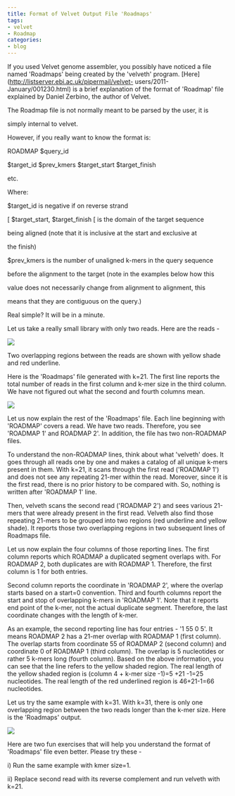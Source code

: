 ```yaml
---
title: Format of Velvet Output File 'Roadmaps'
tags:
- velvet
- Roadmap
categories:
- blog
---
```

If you used Velvet genome assembler, you possibly have noticed a file named
'Roadmaps' being created by the 'velveth' program.
[Here](http://listserver.ebi.ac.uk/pipermail/velvet-
users/2011-January/001230.html) is a brief explanation of the format of
'Roadmap' file explained by Daniel Zerbino, the author of Velvet.
<!--more-->

>

The Roadmap file is not normally meant to be parsed by the user, it is

simply internal to velvet.

However, if you really want to know the format is:

ROADMAP $query_id

$target_id $prev_kmers $target_start $target_finish

etc.

Where:

$target_id is negative if on reverse strand

[ $target_start, $target_finish [ is the domain of the target sequence

being aligned (note that it is inclusive at the start and exclusive at

the finish)

$prev_kmers is the number of unaligned k-mers in the query sequence

before the alignment to the target (note in the examples below how this

value does not necessarily change from alignment to alignment, this

means that they are contiguous on the query.)

Real simple? It will be in a minute.

Let us take a really small library with only two reads. Here are the reads -

![](http://www.homolog.us/blogs/wp-content/uploads/2011/12/Capture11.png)

Two overlapping regions between the reads are shown with yellow shade and red
underline.

Here is the 'Roadmaps' file generated with k=21. The first line reports the
total number of reads in the first column and k-mer size in the third column.
We have not figured out what the second and fourth columns mean.

![](http://www.homolog.us/blogs/wp-content/uploads/2011/12/Capture2.png)

Let us now explain the rest of the 'Roadmaps' file. Each line beginning with
'ROADMAP' covers a read. We have two reads. Therefore, you see 'ROADMAP 1' and
ROADMAP 2'. In addition, the file has two non-ROADMAP files.

To understand the non-ROADMAP lines, think about what 'velveth' does. It goes
through all reads one by one and makes a catalog of all unique k-mers present
in them. With k=21, it scans through the first read ('ROADMAP 1') and does not
see any repeating 21-mer within the read. Moreover, since it is the first
read, there is no prior history to be compared with. So, nothing is written
after 'ROADMAP 1' line.

Then, velveth scans the second read ('ROADMAP 2') and sees various 21-mers
that were already present in the first read. Velveth also find those repeating
21-mers to be grouped into two regions (red underline and yellow shade). It
reports those two overlapping regions in two subsequent lines of Roadmaps
file.

Let us now explain the four columns of those reporting lines. The first column
reports which ROADMAP a duplicated segment overlaps with. For ROADMAP 2, both
duplicates are with ROADMAP 1. Therefore, the first column is 1 for both
entries.

Second column reports the coordinate in 'ROADMAP 2', where the overlap starts
based on a start=0 convention. Third and fourth columns report the start and
stop of overlapping k-mers in 'ROADMAP 1'. Note that it reports end point of
the k-mer, not the actual duplicate segment. Therefore, the last coordinate
changes with the length of k-mer.

As an example, the second reporting line has four entries - '1 55 0 5'. It
means ROADMAP 2 has a 21-mer overlap with ROADMAP 1 (first column). The
overlap starts from coordinate 55 of ROADMAP 2 (second column) and coordinate
0 of ROADMAP 1 (third column). The overlap is 5 nucleotides or rather 5 k-mers
long (fourth column). Based on the above information, you can see that the
line refers to the yellow shaded region. The real length of the yellow shaded
region is (column 4 + k-mer size -1)=5 +21 -1=25 nucleotides. The real length
of the red underlined region is 46+21-1=66 nucleotides.

Let us try the same example with k=31. With k=31, there is only one
overlapping region between the two reads longer than the k-mer size. Here is
the 'Roadmaps' output.

![](http://www.homolog.us/blogs/wp-content/uploads/2011/12/Capture3.png)

Here are two fun exercises that will help you understand the format of
'Roadmaps' file even better. Please try these -

i) Run the same example with kmer size=1.

ii) Replace second read with its reverse complement and run velveth with k=21.

